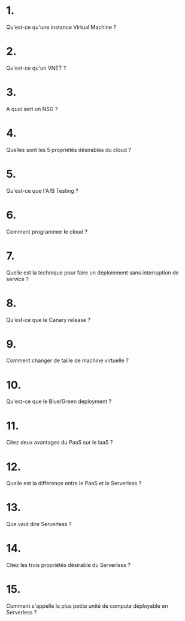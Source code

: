 # 1.
Qu'est-ce qu'une instance Virtual Machine ?

# 2.
Qu'est-ce qu'un VNET ?

# 3.
A quoi sert un NSG ?

# 4.
Quelles sont les 5 propriétés désirables du cloud ?

# 5.
Qu'est-ce que l'A/B Testing ?

# 6.
Comment programmer le cloud ?

# 7.
Quelle est la technique pour faire un déploiement sans interruption de service ?

# 8.
Qu'est-ce que le Canary release ?

# 9.
Comment changer de taille de machine virtuelle ?

# 10.
Qu'est-ce que le Blue/Green deployment ?

# 11.
Citez deux avantages du PaaS sur le IaaS ?

# 12.
Quelle est la différence entre le PaaS et le Serverless ?

# 13.
Que veut dire Serverless ?

# 14.
Citez les trois propriétés désirable du Serverless ?

# 15.
Comment s'appelle la plus petite unité de compute déployable en Serverless ?